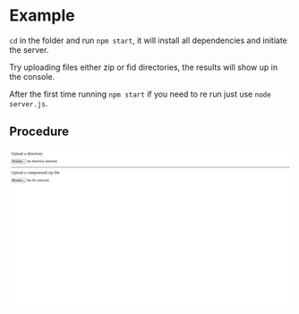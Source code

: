 # Example

`cd` in the folder and run `npm start`, it will install all dependencies and initiate the server.

Try uploading files either zip or fid directories, the results will show up in the console.

After the first time running `npm start` if you need to re run just use `node server.js`.

## Procedure

![example](./example.gif)
